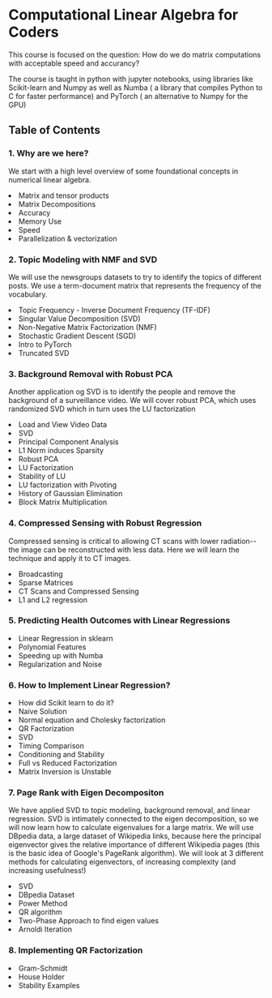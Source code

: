 # Computational Linear Algebra for Coders

This course is focused on the question: How do we do matrix computations with acceptable speed and accurancy?

The course is taught in python with jupyter notebooks, using libraries like Scikit-learn and Numpy as well as Numba ( a library that compiles Python to C for faster performance) and PyTorch ( an alternative to Numpy for the GPU)


## Table of Contents

### 1. Why are we here?

We start with a high level overview of some foundational concepts in numerical linear algebra.
<li> Matrix and tensor products
<li> Matrix Decompositions
<li> Accuracy        
<li> Memory Use
<li> Speed 
<li> Parallelization & vectorization

### 2. Topic Modeling with NMF and SVD 

We will use the newsgroups datasets to try to identify the topics of different posts. We use a term-document matrix that represents the frequency of the vocabulary.
<li> Topic Frequency - Inverse Document Frequency (TF-IDF)
<li> Singular Value Decomposition (SVD)
<li> Non-Negative Matrix Factorization (NMF)
<li> Stochastic Gradient Descent (SGD)
<li> Intro to PyTorch
<li> Truncated SVD

### 3. Background Removal with Robust PCA

Another application og SVD is to identify the people and remove the background of a surveillance video. We will cover robust PCA, which uses randomized SVD which in turn uses the LU factorization

<li> Load and View Video Data  
<li> SVD 
<li> Principal Component Analysis
<li> L1 Norm induces Sparsity
<li> Robust PCA
<li> LU Factorization
<li> Stability of LU
<li> LU factorization with Pivoting
<li> History of Gaussian Elimination
<li> Block Matrix Multiplication 


### 4. Compressed Sensing with Robust Regression

Compressed sensing is critical to allowing CT scans with lower radiation-- the image can be reconstructed with less data. Here we will learn the technique and apply it to CT images.

<li> Broadcasting
<li> Sparse Matrices
<li> CT Scans and Compressed Sensing
<li> L1 and L2 regression


### 5. Predicting Health Outcomes with Linear Regressions

<li> Linear Regression in sklearn
<li> Polynomial Features
<li> Speeding up with Numba
<li> Regularization and Noise


### 6. How to Implement Linear Regression?

<li> How did Scikit learn to do it?
<li> Naive Solution
<li> Normal equation and Cholesky factorization
<li> QR Factorization
<li> SVD
<li> Timing Comparison
<li> Conditioning and Stability
<li> Full vs Reduced Factorization
<li> Matrix Inversion is Unstable



### 7. Page Rank with Eigen Decompositon

We have applied SVD to topic modeling, background removal, and linear regression. SVD is intimately connected to the eigen decomposition, so we will now learn how to calculate eigenvalues for a large matrix. We will use DBpedia data, a large dataset of Wikipedia links, because here the principal eigenvector gives the relative importance of different Wikipedia pages (this is the basic idea of Google's PageRank algorithm). We will look at 3 different methods for calculating eigenvectors, of increasing complexity (and increasing usefulness!)

<li> SVD
<li> DBpedia Dataset
<li> Power Method
<li> QR algorithm
<li> Two-Phase Approach to find eigen values
<li> Arnoldi Iteration



### 8. Implementing QR Factorization

<li> Gram-Schmidt
<li> House Holder
<li> Stability Examples



    
